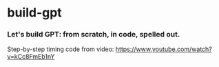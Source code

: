 # build-gpt


### Let's build GPT: from scratch, in code, spelled out.

Step-by-step timing code from video: https://www.youtube.com/watch?v=kCc8FmEb1nY
